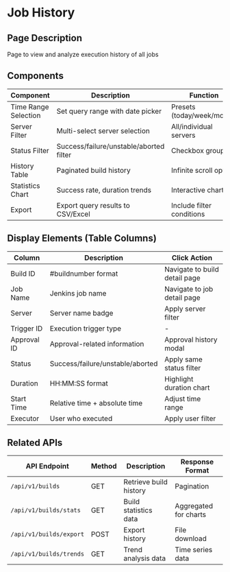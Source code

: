# Job History

## Page Description

Page to view and analyze execution history of all jobs

## Components

| Component            | Description                             | Function                   |
| -------------------- | --------------------------------------- | -------------------------- |
| Time Range Selection | Set query range with date picker        | Presets (today/week/month) |
| Server Filter        | Multi-select server selection           | All/individual servers     |
| Status Filter        | Success/failure/unstable/aborted filter | Checkbox group             |
| History Table        | Paginated build history                 | Infinite scroll option     |
| Statistics Chart     | Success rate, duration trends           | Interactive chart          |
| Export               | Export query results to CSV/Excel       | Include filter conditions  |

## Display Elements (Table Columns)

| Column      | Description                      | Click Action                  |
| ----------- | -------------------------------- | ----------------------------- |
| Build ID    | #buildnumber format              | Navigate to build detail page |
| Job Name    | Jenkins job name                 | Navigate to job detail page   |
| Server      | Server name badge                | Apply server filter           |
| Trigger ID  | Execution trigger type           | -                             |
| Approval ID | Approval-related information     | Approval history modal        |
| Status      | Success/failure/unstable/aborted | Apply same status filter      |
| Duration    | HH:MM:SS format                  | Highlight duration chart      |
| Start Time  | Relative time + absolute time    | Adjust time range             |
| Executor    | User who executed                | Apply user filter             |

## Related APIs

| API Endpoint            | Method | Description            | Response Format       |
| ----------------------- | ------ | ---------------------- | --------------------- |
| `/api/v1/builds`        | GET    | Retrieve build history | Pagination            |
| `/api/v1/builds/stats`  | GET    | Build statistics data  | Aggregated for charts |
| `/api/v1/builds/export` | POST   | Export history         | File download         |
| `/api/v1/builds/trends` | GET    | Trend analysis data    | Time series data      |
